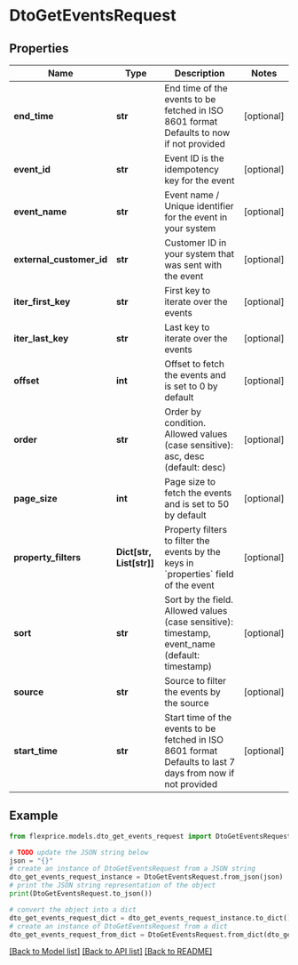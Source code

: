 # DtoGetEventsRequest


## Properties

Name | Type | Description | Notes
------------ | ------------- | ------------- | -------------
**end_time** | **str** | End time of the events to be fetched in ISO 8601 format Defaults to now if not provided | [optional] 
**event_id** | **str** | Event ID is the idempotency key for the event | [optional] 
**event_name** | **str** | Event name / Unique identifier for the event in your system | [optional] 
**external_customer_id** | **str** | Customer ID in your system that was sent with the event | [optional] 
**iter_first_key** | **str** | First key to iterate over the events | [optional] 
**iter_last_key** | **str** | Last key to iterate over the events | [optional] 
**offset** | **int** | Offset to fetch the events and is set to 0 by default | [optional] 
**order** | **str** | Order by condition. Allowed values (case sensitive): asc, desc (default: desc) | [optional] 
**page_size** | **int** | Page size to fetch the events and is set to 50 by default | [optional] 
**property_filters** | **Dict[str, List[str]]** | Property filters to filter the events by the keys in &#x60;properties&#x60; field of the event | [optional] 
**sort** | **str** | Sort by the field. Allowed values (case sensitive): timestamp, event_name (default: timestamp) | [optional] 
**source** | **str** | Source to filter the events by the source | [optional] 
**start_time** | **str** | Start time of the events to be fetched in ISO 8601 format Defaults to last 7 days from now if not provided | [optional] 

## Example

```python
from flexprice.models.dto_get_events_request import DtoGetEventsRequest

# TODO update the JSON string below
json = "{}"
# create an instance of DtoGetEventsRequest from a JSON string
dto_get_events_request_instance = DtoGetEventsRequest.from_json(json)
# print the JSON string representation of the object
print(DtoGetEventsRequest.to_json())

# convert the object into a dict
dto_get_events_request_dict = dto_get_events_request_instance.to_dict()
# create an instance of DtoGetEventsRequest from a dict
dto_get_events_request_from_dict = DtoGetEventsRequest.from_dict(dto_get_events_request_dict)
```
[[Back to Model list]](../README.md#documentation-for-models) [[Back to API list]](../README.md#documentation-for-api-endpoints) [[Back to README]](../README.md)


